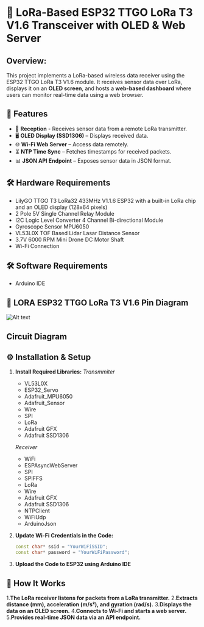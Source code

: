 # 🚀 LoRa-Based ESP32 TTGO LoRa T3 V1.6 Transceiver with OLED & Web Server  

## Overview:
This project implements a LoRa-based wireless data receiver using the ESP32 TTGO LoRa T3 V1.6 module. It receives sensor data over LoRa, displays it on an **OLED screen**, and hosts a **web-based dashboard** where users can monitor real-time data using a web browser.

## 📌 Features  
- 📡 **Reception** - Receives sensor data from a remote LoRa transmitter.  
- 🖥️ **OLED Display (SSD1306)** – Displays received data.  
- 🌐 **Wi-Fi Web Server** – Access data remotely.  
- ⏳ **NTP Time Sync** – Fetches timestamps for received packets.  
- 📊 **JSON API Endpoint** – Exposes sensor data in JSON format.  

## 🛠️ Hardware Requirements  
- LilyGO TTGO T3 LoRa32 433MHz V1.1.6 ESP32 with a built-in LoRa chip and an OLED display (128x64 pixels)
- 2 Pole 5V Single Channel Relay Module
- I2C Logic Level Converter 4 Channel Bi-directional Module
- Gyroscope Sensor MPU6050 
- VL53L0X TOF Based Lidar Lasar Distance Sensor
- 3.7V 6000 RPM Mini Drone DC Motor Shaft 
- Wi-Fi Connection

## 🛠️ Software Requirements
- Arduino IDE 
  
## 🔌  LORA ESP32 TTGO LoRa T3 V1.6 Pin Diagram
![Alt text](https://www.tinytronics.nl/image/cache/catalog/products_2022/LilyGO-TTGO-T3-LoRa32-433MHz-V2.1.6-ESP32-pinout-600x600w.jpg)

## Circuit Diagram


## ⚙️ Installation & Setup  
1. **Install Required Libraries:**
   *Transmmiter*
   - VL53L0X
   - ESP32_Servo
   - Adafruit_MPU6050
   - Adafruit_Sensor
   - Wire
   - SPI
   - LoRa
   - Adafruit GFX
   - Adafruit SSD1306
 
   *Receiver* 
   - WiFi  
   - ESPAsyncWebServer  
   - SPI
   - SPIFFS  
   - LoRa  
   - Wire  
   - Adafruit GFX  
   - Adafruit SSD1306  
   - NTPClient
   - WiFiUdp 
   - ArduinoJson
  
   
  

3. **Update Wi-Fi Credentials in the Code:**  
   ```cpp
   const char* ssid = "YourWiFiSSID";
   const char* password = "YourWiFiPassword";

4. **Upload the Code to ESP32 using Arduino IDE**
## 📡 How It Works
1.**The LoRa receiver listens for packets from a LoRa transmitter.**
2.**Extracts distance (mm), acceleration (m/s²), and gyration (rad/s).**
3.**Displays the data on an OLED screen.**
4.**Connects to Wi-Fi and starts a web server.**
5.**Provides real-time JSON data via an API endpoint.**

